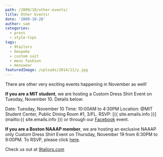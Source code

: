 ```yaml
---
path: /2009/10/other-events/
title: Other Events!
date: '2009-10-28'
author: sam
categories:
  - press
  - style-tips
tags:
  - 9tailors
  - bespoke
  - custom suit
  - mens fashion
  - menswear
featuredImage: /uploads/2014/11/y.jpg
---
```

There are other very exciting events happening in November as well!

**If you are a MIT student**, we are hosting a Custom Dress Shirt Event on Tuesday, November 10. Details below:

Date: Tuesday, November 10
Time: 10:00AM to 4:30PM
Location: @MIT Student Center, Public Dining Room #1, 3/FL.
RSVP: [{{ site.emails.info }}](mailto:{{ site.emails.info }}) or through our [Facebook](http://www.facebook.com/home.php#/event.php?eid=159675180274&index=1) event.

**If you are a Boston NAAAP member**, we are hosting an exclusive NAAAP only Custom Dress Shirt Event on Thursday, November 19 from 6:30PM to 9:00PM. To RSVP, please click [here](http://www.naaapboston.org/Events/Calendar/tabid/2304/vw/3/ItemID/777/d/20091119/Default.aspx).

Check us out at [9tailors.com](http://9tailors.com)